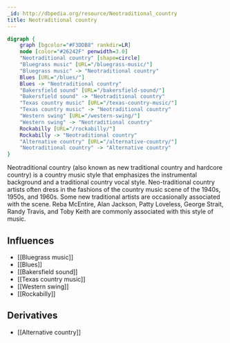 ```yaml
---
_id: http://dbpedia.org/resource/Neotraditional_country
title: Neotraditional country
---
```


```dot
digraph {
	graph [bgcolor="#F3DDB8" rankdir=LR]
	node [color="#26242F" penwidth=3.0]
	"Neotraditional country" [shape=circle]
	"Bluegrass music" [URL="/bluegrass-music/"]
	"Bluegrass music" -> "Neotraditional country"
	Blues [URL="/blues/"]
	Blues -> "Neotraditional country"
	"Bakersfield sound" [URL="/bakersfield-sound/"]
	"Bakersfield sound" -> "Neotraditional country"
	"Texas country music" [URL="/texas-country-music/"]
	"Texas country music" -> "Neotraditional country"
	"Western swing" [URL="/western-swing/"]
	"Western swing" -> "Neotraditional country"
	Rockabilly [URL="/rockabilly/"]
	Rockabilly -> "Neotraditional country"
	"Alternative country" [URL="/alternative-country/"]
	"Neotraditional country" -> "Alternative country"
}
```

Neotraditional country (also known as new traditional country and hardcore country) is a country music style that emphasizes the instrumental background and a traditional country vocal style. Neo-traditional country artists often dress in the fashions of the country music scene of the 1940s, 1950s, and 1960s. Some new traditional artists are occasionally associated with the scene. Reba McEntire, Alan Jackson, Patty Loveless, George Strait, Randy Travis, and Toby Keith are commonly associated with this style of music.

## Influences
- [[Bluegrass music]]
- [[Blues]]
- [[Bakersfield sound]]
- [[Texas country music]]
- [[Western swing]]
- [[Rockabilly]]

## Derivatives
- [[Alternative country]]
